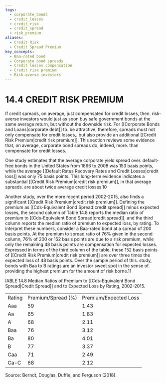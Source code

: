 ```yaml
---
tags:
  - corporate_bonds
  - credit_losses
  - credit_risk
  - credit_spread
  - risk_premium
aliases:
  - Credit Risk
  - Credit Spread Premium
key_concepts:
  - Baa-rated bond
  - Corporate bond spreads
  - Credit losses compensation
  - Credit risk premium
  - Risk-averse investors
---
```


# 14.4 CREDIT RISK PREMIUM  

If credit spreads, on average, just compensated for credit losses, then. risk-averse investors would just as soon buy safe government bonds at the same average return, but without the downside risk. For [[Corporate Bonds and Loans|corporate debt]] to. be attractive, therefore, spreads must not only compensate for credit losses,. but also provide an additional [[Credit Risk Premium|credit risk premium]]. This section reviews some evidence that, on average, corporate bond spreads do, indeed, more. than compensate for credit losses.  

One study estimates that the average corporate yield spread over. default-free bonds in the United States from 1866 to 2008 was 153 basis points, while the average [[Default Rates Recovery Rates and Credit Losses|credit loss]] was only 75 basis points. This long-term evidence indicates a substantial [[Credit Risk Premium|credit risk premium]], in that average spreads. are about twice average credit losses.10  

Another study, over the more recent period 2002-2015, also finds a significant [[Credit Risk Premium|credit risk premium]]. Defining the premium as [[Cds-Equivalent Bond Spread|credit spread]] minus expected losses, the second column of Table 14.8 reports the median ratio of premium to [[Cds-Equivalent Bond Spread|credit spread]], and the third column reports the median ratio of premium to expected loss, by rating. To interpret these numbers, consider a Baa-rated bond at a spread of 200 basis points. At the premium to spread ratio of $76\%$ given in the second column, $76\%$ of 200 or 152 basis points are due to a risk premium, while only the remaining 48 basis points are compensation for expected losses. Expressed in terms of the third column of the table, these 152 basis points of [[Credit Risk Premium|credit risk premium]] are over three times the expected loss of 48 basis points. Over the sample period of this. study, bonds with Baa to B ratings are an investor sweet spot in the sense of. providing the highest premium for the amount of risk borne.11  

IABLE 14.8 Median Ratios of Premium to [[Cds-Equivalent Bond Spread|Credit Spread]] and to Expected Loss by Rating, 2002-2015.   


<html><body><table><tr><td>Rating</td><td>Premium/Spread (%)</td><td>Premium/Expected Loss</td></tr><tr><td>Aaa</td><td>59</td><td>1.43</td></tr><tr><td>Aa</td><td>65</td><td>1.83</td></tr><tr><td>A</td><td>68</td><td>2.11</td></tr><tr><td>Baa</td><td>76</td><td>3.12</td></tr><tr><td>Ba</td><td>80</td><td>4.01</td></tr><tr><td>B</td><td>77</td><td>3.37</td></tr><tr><td>Caa</td><td>71</td><td>2.49</td></tr><tr><td>Ca-C</td><td>68</td><td>2.12</td></tr></table></body></html>

Source: Berndt, Douglas, Duffie, and Ferguson (2018).  